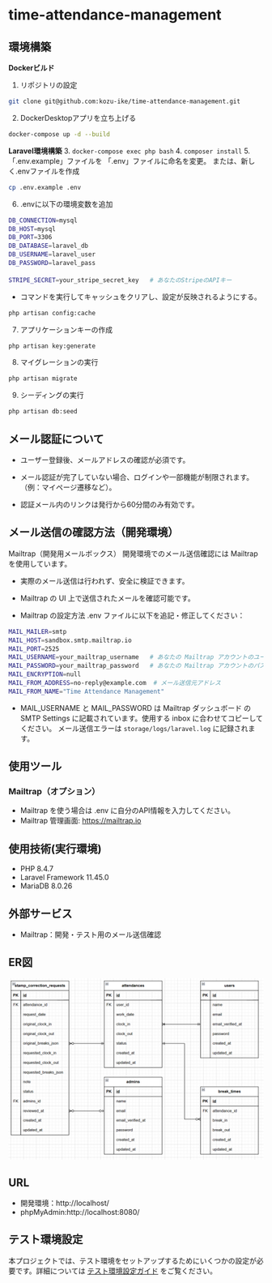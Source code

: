 # time-attendance-management

## 環境構築
**Dockerビルド**

1. リポジトリの設定
``` bash
git clone git@github.com:kozu-ike/time-attendance-management.git
```

2. DockerDesktopアプリを立ち上げる
``` bash
docker-compose up -d --build
```

**Laravel環境構築**
3. `docker-compose exec php bash`
4. `composer install`
5. 「.env.example」ファイルを 「.env」ファイルに命名を変更。
    または、新しく.envファイルを作成
``` bash
cp .env.example .env
```
6. .envに以下の環境変数を追加
```bash
DB_CONNECTION=mysql
DB_HOST=mysql
DB_PORT=3306
DB_DATABASE=laravel_db
DB_USERNAME=laravel_user
DB_PASSWORD=laravel_pass

STRIPE_SECRET=your_stripe_secret_key   # あなたのStripeのAPIキー
```

- コマンドを実行してキャッシュをクリアし、設定が反映されるようにする。
``` bash
php artisan config:cache
```

7. アプリケーションキーの作成
``` bash
php artisan key:generate
```

8. マイグレーションの実行
``` bash
php artisan migrate
```

9. シーディングの実行
``` bash
php artisan db:seed
```

## メール認証について

- ユーザー登録後、メールアドレスの確認が必須です。
- メール認証が完了していない場合、ログインや一部機能が制限されます。（例：マイページ遷移など）。

- 認証メール内のリンクは発行から60分間のみ有効です。

## メール送信の確認方法（開発環境）
Mailtrap（開発用メールボックス）
開発環境でのメール送信確認には Mailtrap を使用しています。

- 実際のメール送信は行われず、安全に検証できます。

- Mailtrap の UI 上で送信されたメールを確認可能です。

- Mailtrap の設定方法
.env ファイルに以下を追記・修正してください：

```bash
MAIL_MAILER=smtp
MAIL_HOST=sandbox.smtp.mailtrap.io
MAIL_PORT=2525
MAIL_USERNAME=your_mailtrap_username   # あなたの Mailtrap アカウントのユーザー名
MAIL_PASSWORD=your_mailtrap_password   # あなたの Mailtrap アカウントのパスワード
MAIL_ENCRYPTION=null
MAIL_FROM_ADDRESS=no-reply@example.com  # メール送信元アドレス
MAIL_FROM_NAME="Time Attendance Management"

```
- MAIL_USERNAME と MAIL_PASSWORD は Mailtrap ダッシュボード の SMTP Settings に記載されています。使用する inbox に合わせてコピーしてください。
メール送信エラーは `storage/logs/laravel.log` に記録されます。

## 使用ツール

### Mailtrap（オプション）

- Mailtrap を使う場合は .env に自分のAPI情報を入力してください。
- Mailtrap 管理画面: https://mailtrap.io


## 使用技術(実行環境)
- PHP 8.4.7
- Laravel Framework 11.45.0
- MariaDB 8.0.26

## 外部サービス
- Mailtrap：開発・テスト用のメール送信確認

## ER図
![alt](erd.png)

## URL
- 開発環境：http://localhost/
- phpMyAdmin:http://localhost:8080/

## テスト環境設定

本プロジェクトでは、テスト環境をセットアップするためにいくつかの設定が必要です。詳細については [テスト環境設定ガイド](docs/test-setup.md) をご覧ください。
